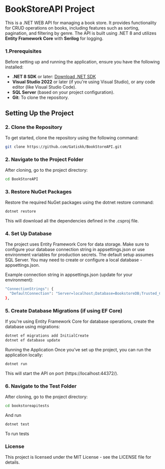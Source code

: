 # BookStoreAPI Project

This is a .NET WEB API for managing a book store. It provides functionality for CRUD operations on books, including features such as sorting, pagination, and filtering by genre. The API is built using .NET 8 and utilizes **Entity Framework Core** with **Serilog** for logging.

### 1.Prerequisites

Before setting up and running the application, ensure you have the following installed:

- **.NET 8 SDK** or later: [Download .NET SDK](https://dotnet.microsoft.com/download)
- **Visual Studio 2022** or later (if you're using Visual Studio), or any code editor (like Visual Studio Code).
- **SQL Server** (based on your project configuration).
- **Git**: To clone the repository.

## Setting Up the Project

### 2. Clone the Repository

To get started, clone the repository using the following command:

```bash
git clone https://github.com/Gatiskk/BookStoreAPI.git
```
### 2. Navigate to the Project Folder
After cloning, go to the project directory:
```bash
cd BookStoreAPI
```
### 3. Restore NuGet Packages
Restore the required NuGet packages using the dotnet restore command:
```bash
dotnet restore
```
This will download all the dependencies defined in the .csproj file.

### 4. Set Up Database
The project uses Entity Framework Core for data storage. 
Make sure to configure your database connection string in appsettings.json or use environment variables for production secrets. 
The default setup assumes SQL Server. You may need to create or configure a local database - appsettings.json.

Example connection string in appsettings.json (update for your environment):
```bash
"ConnectionStrings": {
  "DefaultConnection": "Server=localhost;Database=BookstoreDB;Trusted_Connection=True;TrustServerCertificate=True;"
},
```
### 5. Create Database Migrations (if using EF Core)
If you're using Entity Framework Core for database operations, create the database using migrations:

```bash
dotnet ef migrations add InitialCreate
dotnet ef database update
```
Running the Application
Once you’ve set up the project, you can run the application locally:

```bash
dotnet run
```
This will start the API on port (https://localhost:44372/).
### 6. Navigate to the Test Folder
After cloning, go to the project directory:
```bash
cd bookstoreapitests
```
And run
```bash
dotnet test
```
To run tests
### License
This project is licensed under the MIT License - see the LICENSE file for details.
